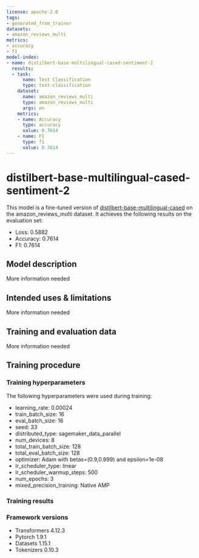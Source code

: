 ```yaml
---
license: apache-2.0
tags:
- generated_from_trainer
datasets:
- amazon_reviews_multi
metrics:
- accuracy
- f1
model-index:
- name: distilbert-base-multilingual-cased-sentiment-2
  results:
  - task:
      name: Text Classification
      type: text-classification
    dataset:
      name: amazon_reviews_multi
      type: amazon_reviews_multi
      args: en
    metrics:
    - name: Accuracy
      type: accuracy
      value: 0.7614
    - name: F1
      type: f1
      value: 0.7614
---
```


<!-- This model card has been generated automatically according to the information the Trainer had access to. You
should probably proofread and complete it, then remove this comment. -->

# distilbert-base-multilingual-cased-sentiment-2

This model is a fine-tuned version of [distilbert-base-multilingual-cased](https://huggingface.co/distilbert-base-multilingual-cased) on the amazon_reviews_multi dataset.
It achieves the following results on the evaluation set:
- Loss: 0.5882
- Accuracy: 0.7614
- F1: 0.7614

## Model description

More information needed

## Intended uses & limitations

More information needed

## Training and evaluation data

More information needed

## Training procedure

### Training hyperparameters

The following hyperparameters were used during training:
- learning_rate: 0.00024
- train_batch_size: 16
- eval_batch_size: 16
- seed: 33
- distributed_type: sagemaker_data_parallel
- num_devices: 8
- total_train_batch_size: 128
- total_eval_batch_size: 128
- optimizer: Adam with betas=(0.9,0.999) and epsilon=1e-08
- lr_scheduler_type: linear
- lr_scheduler_warmup_steps: 500
- num_epochs: 3
- mixed_precision_training: Native AMP

### Training results



### Framework versions

- Transformers 4.12.3
- Pytorch 1.9.1
- Datasets 1.15.1
- Tokenizers 0.10.3
